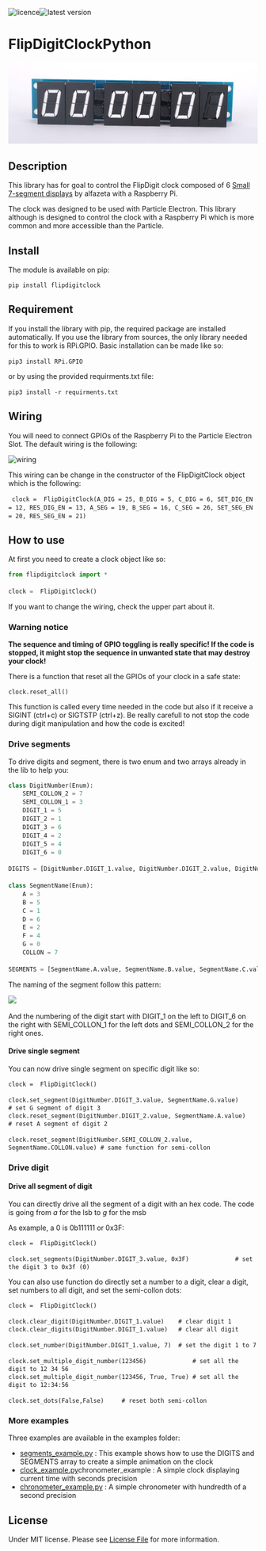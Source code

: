 ![licence](https://img.shields.io/pypi/l/flipdigitclock?color=brightgreen)![latest version](https://img.shields.io/pypi/v/flipdigitclock?color=brightgreen)
# FlipDigitClockPython
![wiring](https://raw.githubusercontent.com/lucblender/FlipDigitClockPython/main/ressources/clock.png)
## Description

This library has for goal to control the FlipDigit clock composed of 6 [Small 7-segment displays](https://flipdots.com/en/products-services/small-7-segment-displays/) by alfazeta with a Raspberry Pi.

The clock was designed to be used with Particle Electron. This library although is designed to control the clock with a Raspberry Pi which is more common and more accessible than the Particle.

## Install

The module is available on pip:
```
pip install flipdigitclock
```

## Requirement

If you install the library with pip, the required package are installed automatically. If you use the library from sources, the only library needed for this to work is RPi.GPIO. Basic installation can be made like so:

```pip3 install RPi.GPIO```

or by using the provided requirments.txt file:

```pip3 install -r requirments.txt```


## Wiring

You will need to connect GPIOs of the Raspberry Pi to the Particle Electron Slot. The default wiring is the following:

![wiring](https://raw.githubusercontent.com/lucblender/FlipDigitClockPython/main/ressources/wiring.png)

This wiring can be change in the constructor of the FlipDigitClock object which is the following:

``` clock =  FlipDigitClock(A_DIG = 25, B_DIG = 5, C_DIG = 6, SET_DIG_EN = 12, RES_DIG_EN = 13, A_SEG = 19, B_SEG = 16, C_SEG = 26, SET_SEG_EN = 20, RES_SEG_EN = 21)```

## How to use

At first you need to create a clock object like so:

```python
from flipdigitclock import *

clock =  FlipDigitClock()
``` 

If you want to change the wiring, check the upper part about it.

### Warning notice

__The sequence and timing of GPIO toggling is really specific! If the code is stopped, it might stop the sequence in unwanted state that may destroy your clock!__

There is a function that reset all the GPIOs of your clock in a safe state: 
```
clock.reset_all()
```

This function is called every time needed in the code but also if it receive a SIGINT (ctrl+c) or SIGTSTP (ctrl+z). Be really carefull to not stop the code during digit manipulation and how the code is excited! 

### Drive segments

To drive digits and segment, there is two enum and two arrays already in the lib to help you: 
```python
class DigitNumber(Enum):
    SEMI_COLLON_2 = 7
    SEMI_COLLON_1 = 3
    DIGIT_1 = 5
    DIGIT_2 = 1
    DIGIT_3 = 6
    DIGIT_4 = 2
    DIGIT_5 = 4
    DIGIT_6 = 0

DIGITS = [DigitNumber.DIGIT_1.value, DigitNumber.DIGIT_2.value, DigitNumber.DIGIT_3.value, DigitNumber.DIGIT_4.value, DigitNumber.DIGIT_5.value, DigitNumber.DIGIT_6.value, DigitNumber.SEMI_COLLON_2.value, DigitNumber.SEMI_COLLON_4.value]

class SegmentName(Enum):
    A = 3
    B = 5
    C = 1
    D = 6
    E = 2
    F = 4
    G = 0
    COLLON = 7

SEGMENTS = [SegmentName.A.value, SegmentName.B.value, SegmentName.C.value, SegmentName.D.value, SegmentName.E.value, SegmentName.F.value, SegmentName.G.value, SegmentName.COLLON.value]
```
The naming of the segment follow this pattern:

<img src="https://raw.githubusercontent.com/lucblender/FlipDigitClockPython/main/examples/7-segments.png" height="100">

And the numbering of the digit start with DIGIT_1 on the left to DIGIT_6 on the right with SEMI_COLLON_1 for the left dots and SEMI_COLLON_2 for the right ones.

#### Drive single segment

You can now drive single segment on specific digit like so:

```
clock =  FlipDigitClock()

clock.set_segment(DigitNumber.DIGIT_3.value, SegmentName.G.value)				# set G segment of digit 3
clock.reset_segment(DigitNumber.DIGIT_2.value, SegmentName.A.value)				# reset A segment of digit 2

clock.reset_segment(DigitNumber.SEMI_COLLON_2.value, SegmentName.COLLON.value) # same function for semi-collon
```

### Drive digit

#### Drive all segment of digit

You can directly drive all the segment of a digit with an hex code.
The code is going from _a_ for the lsb to _g_ for the msb

As example, a 0 is 0b111111 or 0x3F:

```
clock =  FlipDigitClock()

clock.set_segments(DigitNumber.DIGIT_3.value, 0x3F)				# set the digit 3 to 0x3f (0)
```

You can also use function do directly set a number to a digit, clear a digit, set numbers to all digit, and set the semi-collon dots:

```
clock =  FlipDigitClock()

clock.clear_digit(DigitNumber.DIGIT_1.value)	# clear digit 1		
clock.clear_digits(DigitNumber.DIGIT_1.value)	# clear all digit			

clock.set_number(DigitNumber.DIGIT_1.value, 7)	# set the digit 1 to 7

clock.set_multiple_digit_number(123456)				# set all the digit to 12 34 56
clock.set_multiple_digit_number(123456, True, True)	# set all the digit to 12:34:56

clock.set_dots(False,False)		# reset both semi-collon
```

### More examples

Three examples are available in the examples folder:
- [segments_example.py](https://github.com/lucblender/FlipDigitClockPython/blob/main/examples/segments_example.py) : This example shows how to use the DIGITS and SEGMENTS array to create a simple animation on the clock
- [clock_example.py](https://github.com/lucblender/FlipDigitClockPython/blob/main/examples/clock_example.py)chronometer_example : A simple clock displaying current time with seconds precision
- [chronometer_example.py](https://github.com/lucblender/FlipDigitClockPython/blob/main/examples/chronometer_example.py) : A simple chronometer with hundredth of a second precision


## License

Under MIT license. Please see [License File](https://github.com/lucblender/FlipDigitClockPython/blob/main/LICENSE) for more information.